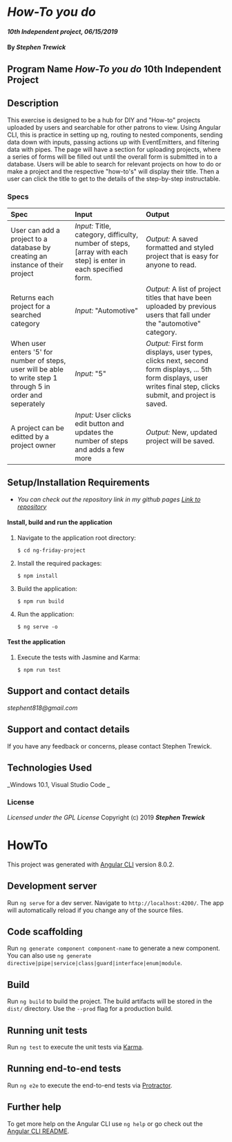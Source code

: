 # _How-To you do_

#### _10th Independent project, 06/15/2019_

#### By _**Stephen Trewick**_

## Program Name _How-To you do_ 10th Independent Project

## Description

This exercise is designed to be a hub for DIY and "How-to" projects uploaded by users and searchable for other patrons to view. Using Angular CLI, this is practice in setting up ng, routing to nested components, sending data down with inputs, passing actions up with EventEmitters, and filtering data with pipes. The page will have a section for uploading projects, where a series of forms will be filled out until the overall form is submitted in to a database. Users will be able to search for relevant projects on how to do or make a project and the respective "how-to's" will display their title. Then a user can click the title to get to the details of the step-by-step instructable.

### Specs

| Spec | Input | Output |
| :-----------------    | :------------------ | :-------------- |
| User can add a project to a database by creating an instance of their project | _Input:_ Title, category, difficulty, number of steps, [array with each step] is enter in each specified form. | _Output:_ A saved formatted and styled project that is easy for anyone to read. |
| Returns each project for a searched category | _Input:_ "Automotive" | _Output:_ A list of project titles that have been uploaded by previous users that fall under the "automotive" category. |
| When user enters '5' for number of steps, user will be able to write step 1 through 5 in order and seperately | _Input:_ "5" | _Output:_ First form displays, user types, clicks next, second form displays, ... 5th form displays, user writes final step, clicks submit, and project is saved. |
| A project can be editted by a project owner | _Input:_ User clicks edit button and updates the number of steps and adds a few more | _Output:_ New, updated project will be saved. |

## Setup/Installation Requirements

* _You can check out the repository link in my github pages [Link to repository](https://github.com/step818/ng-friday-project)_

#### Install, build and run the application
1. Navigate to the application root directory:

       $ cd ng-friday-project
2. Install the required packages:

       $ npm install
3. Build the application:

       $ npm run build
4. Run the application:

       $ ng serve -o

#### Test the application
1. Execute the tests with Jasmine and Karma:

       $ npm run test


## Support and contact details

_stephent818@gmail.com_

## Support and contact details

If you have any feedback or concerns, please contact Stephen Trewick.

## Technologies Used

_Windows 10.1, Visual Studio Code _

### License
*Licensed under the GPL License*
Copyright (c) 2019 **_Stephen Trewick_**



# HowTo

This project was generated with [Angular CLI](https://github.com/angular/angular-cli) version 8.0.2.

## Development server

Run `ng serve` for a dev server. Navigate to `http://localhost:4200/`. The app will automatically reload if you change any of the source files.

## Code scaffolding

Run `ng generate component component-name` to generate a new component. You can also use `ng generate directive|pipe|service|class|guard|interface|enum|module`.

## Build

Run `ng build` to build the project. The build artifacts will be stored in the `dist/` directory. Use the `--prod` flag for a production build.

## Running unit tests

Run `ng test` to execute the unit tests via [Karma](https://karma-runner.github.io).

## Running end-to-end tests

Run `ng e2e` to execute the end-to-end tests via [Protractor](http://www.protractortest.org/).

## Further help

To get more help on the Angular CLI use `ng help` or go check out the [Angular CLI README](https://github.com/angular/angular-cli/blob/master/README.md).
